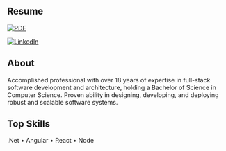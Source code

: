 ## Resume
[![PDF](https://img.shields.io/badge/PDF-8cd800.svg?style=for-the-badge)](https://github.com/p4ndev/p4ndev/raw/ceb90f58680517128747997269e9abf3d9068b54/gustavo-jaques-en-2025.pdf)

[![LinkedIn](https://img.shields.io/badge/linkedin-%230077B5.svg?style=for-the-badge&logo=linkedin&logoColor=white)](https://linkedin.com/in/p4ndev)

## About

Accomplished professional with over 18 years of expertise in full-stack software development and architecture, holding a Bachelor of Science in Computer Science. Proven ability in designing, developing, and deploying robust and scalable software systems.

## Top Skills

.Net • Angular • React • Node
